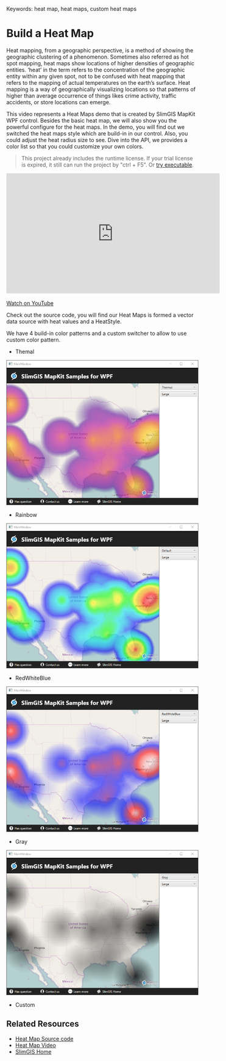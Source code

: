 Keywords: heat map, heat maps, custom heat maps

# Build a Heat Map

<desc>Heat mapping, from a  geographic perspective, is a method of showing the geographic clustering of a phenomenon.  Sometimes also referred as hot spot mapping, heat maps show locations of higher densities of geographic entities. ‘heat’ in the term refers to the concentration of the geographic entity within any given spot, not to be confused with heat mapping that refers to the mapping of actual temperatures on the earth’s surface.  Heat mapping is a way of geographically visualizing locations so that patterns of higher than average occurrence of things likes crime activity, traffic accidents, or store locations can emerge.</desc>

This video represents a Heat Maps demo that is created by SlimGIS MapKit WPF control. Besides the basic heat map, we will also show you the powerful configure for the heat maps. In the demo, you will find out we switched the heat maps style which are build-in in our control. Also, you could adjust the heat radius size to see. Dive into the API, we provides a color list so that you could customize your own colors.

> This project already includes the runtime license. If your trial license is expired, it still can run the project by "ctrl + F5". Or [try executable](https://github.com/SlimGIS/HeatMapForWPF/releases). 

<iframe width="560" height="315" src="https://www.youtube.com/embed/QqFdwrOk5m0" frameborder="0" allowfullscreen></iframe>

[Watch on YouTube](https://youtu.be/QqFdwrOk5m0)

Check out the source code, you will find our Heat Maps is formed a vector data source with heat values and a HeatStyle. 

We have 4 build-in color patterns and a custom switcher to allow to use custom color pattern.

- Themal

![HeatMaps-Themal](https://github.com/SlimGIS/HeatMapForWPF/blob/master/Preview/preview-heatmap-themal.PNG?raw=true)

- Rainbow

![HeatMaps-Rainbow](https://github.com/SlimGIS/HeatMapForWPF/blob/master/Preview/preview-heatmap-default.PNG?raw=true)

- RedWhiteBlue

![HeatMaps-RWB](https://github.com/SlimGIS/HeatMapForWPF/blob/master/Preview/preview-heatmap-red-white-blue.PNG?raw=true)

- Gray

![HeatMaps-Gray](https://github.com/SlimGIS/HeatMapForWPF/blob/master/Preview/preview-heatmap-gray.PNG?raw=true)

- Custom

## Related Resources
- [Heat Map Source code](https://github.com/SlimGIS/HeatMapForWPF)
- [Heat Map Video](https://youtu.be/QqFdwrOk5m0)
- [SlimGIS Home](https://www.slimgis.com)
